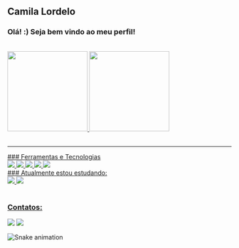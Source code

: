 ## Camila Lordelo
### Olá! :) Seja bem vindo ao meu perfil!
<br>
  <div>
    <a href="https://github.com/seu-usuário-aqui">
    <img height="180em" src="https://github-readme-stats.vercel.app/api/top-langs/?username=camilalordelo1&layout=compact&langs_count=7&theme=dracula"/>
    <img height="180em" src="https://github-readme-stats.vercel.app/api?username=camilalordelo1&show_icons=true&theme=dracula&include_all_commits=true&count_private=true"/>
  </div>
<br>
<hr>
  ### Ferramentas e Tecnologias
    <div>
      <img src="https://cdn.jsdelivr.net/gh/devicons/devicon/icons/html5/html5-original-wordmark.svg" />
      <img src="https://cdn.jsdelivr.net/gh/devicons/devicon/icons/css3/css3-original-wordmark.svg" />
      <img src="https://cdn.jsdelivr.net/gh/devicons/devicon/icons/javascript/javascript-original.svg" />
      <img src="https://cdn.jsdelivr.net/gh/devicons/devicon/icons/bootstrap/bootstrap-original.svg" />
      <img src="https://cdn.jsdelivr.net/gh/devicons/devicon/icons/git/git-original.svg" />
  </div>
  ### Atualmente estou estudando:
  <div> 
    <link rel="stylesheet" href="https://cdn.jsdelivr.net/gh/devicons/devicon@v2.14.0/devicon.min.css">
    <img src="https://cdn.jsdelivr.net/gh/devicons/devicon/icons/materialui/materialui-original.svg" />
    <img src="https://cdn.jsdelivr.net/gh/devicons/devicon/icons/nodejs/nodejs-plain.svg" />
  </div>
  
  <br>
  
  ### Contatos:
  <div>
    <a href = "mailto:camilalordelo15@gmail.com"><img src="https://img.shields.io/badge/Gmail-D14836?style=for-the-badge&logo=gmail&logoColor=white" target="_blank"></a>
    <a href="https://www.linkedin.com/in/camila-lordelo" target="_blank"><img src="https://img.shields.io/badge/-LinkedIn-%230077B5?style=for-the-badge&logo=linkedin&logoColor=white" target="_blank"></a>   
  </div>
  
  ![Snake animation](https://github.com/camilalordelo1/camilalordelo1/blob/output/github-contribution-grid-snake.svg)
